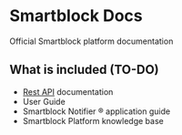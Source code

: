 # Smartblock Docs
Official Smartblock platform documentation

## What is included (TO-DO)

- [Rest API](https://api.smartblock.cl) documentation
- User Guide
- Smartblock Notifier &reg; application guide
- Smartblock Platform knowledge base
